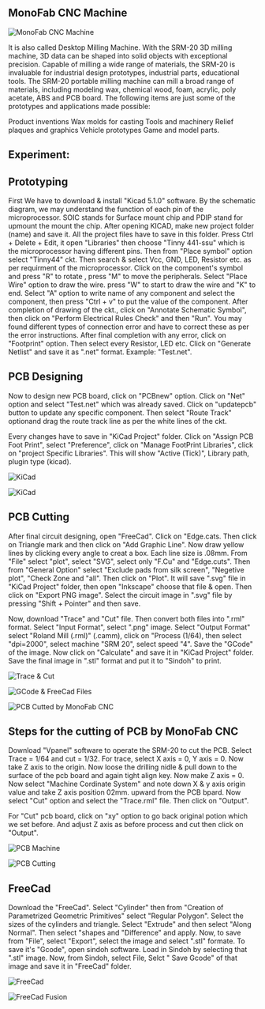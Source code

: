 ## MonoFab CNC Machine

![MonoFab CNC Machine](img/monofab.jpeg "MonoFab CNC Machine")

It is also called Desktop Milling Machine.
With the SRM-20 3D milling machine, 3D data can be shaped into solid objects with exceptional precision. Capable of milling a wide range of materials, the SRM-20 is invaluable for industrial design prototypes, industrial parts, educational tools.
The SRM-20 portable milling machine can mill a broad range of materials, including modeling wax, chemical wood, foam, acrylic, poly acetate, ABS and PCB board. The following items are just some of the prototypes and applications made possible:

Product inventions
Wax molds for casting
Tools and machinery
Relief plaques and graphics Vehicle prototypes
Game and model parts.

## Experiment: 

## Prototyping

First We have to download & install "Kicad 5.1.0" software.
By the schematic diagram, we may understand the function of each pin of the microprocessor.
SOIC stands for Surface mount chip and PDIP stand for upmount the mount the chip.
After opening KICAD, make new project folder (name) and save it.  All the project files have to save in this folder.
Press Ctrl + Delete + Edit, it open "Libraries" then choose "Tinny 441-ssu" which is the microprocessor having different pins.
Then from "Place symbol" option select "Tinny44" ckt. Then search & select Vcc, GND, LED, Resistor etc. as per requirment of the microprocessor.
Click on the  component's symbol and press "R" to rotate , press "M" to move the peripherals.
Select "Place Wire" option to draw the wire. press "W" to start to draw the wire and "K" to end.
Select "A" option to write name of any component and select the component, then press "Ctrl + v" to put the value of the component.
After completion of drawing of the ckt., click on "Annotate Schematic Symbol", then click on "Perform Electrical Rules Check" and then "Run".
You may found different types of connection error  and have to correct these as per the error instructions.
After final completion with any error, click on "Footprint" option. Then select every Resistor, LED etc. 
Click on "Generate Netlist" and save it as ".net" format. Example: "Test.net".

## PCB Designing

Now to design new PCB board, click on "PCBnew" option. Click on "Net" option  and select "Test.net" which was already saved.
Click on "updatepcb" button to update any specific component.
Then select "Route Track" optionand drag the route track line as per the white lines of the ckt.

Every changes have to save in "KiCad Project" folder.
Click on "Assign PCB Foot Print", select "Preference", click on "Manage FootPrint Libraries", click on "project Specific Libraries". This will show "Active (Tick)", Library path, plugin type (kicad).


![KiCad](img/kicad.jpeg "KiCad") 

![KiCad](img/pcbnew.jpeg "PCB NeW")


## PCB Cutting

After final circuit designing, open "FreeCad".
Click on "Edge.cats. Then click on Triangle mark and then click on "Add Graphic Line".
Now draw yellow lines by clicking every angle to creat a box. Each line size is .08mm.
From "File" select "plot", select "SVG", select only "F.Cu" and "Edge.cuts". Then from "General Option" select "Exclude pads from silk screen", "Negetive plot", "Check Zone and "all". Then click on "Plot".
It will save ".svg" file in "KiCad Project" folder, then open "Inkscape" choose that file & open.
Then click on "Export PNG image".
Select the circuit image in ".svg" file by pressing "Shift + Pointer" and then save.

Now, download "Trace" and "Cut" file. Then convert both files into ".rml" format.
Select "Input Format", select ".png" image.
Select "Output Format" select "Roland Mill (.rml)" (.camm), click on "Process (1/64), then select "dpi=2000", select machine "SRM 20", select speed "4". 
Save the "GCode" of the image.
Now click on "Calculate" and save it in "KiCad Project" folder.
Save the final image in ".stl" format and put it to "Sindoh" to print.

![Trace & Cut](img/tracecut.jpeg "Trace & Cut")

![GCode & FreeCad Files](img/gcode.jpeg "GCode & FreeCad Files")

![PCB Cutted by MonoFab CNC](img/pcb.jpeg "Cutted PCB")

## Steps for the cutting of PCB by MonoFab CNC

Download "Vpanel" software to operate the SRM-20 to cut the PCB.
Select Trace = 1/64 and cut = 1/32.
For trace, select X axis = 0, Y axis = 0. Now take Z axis to the origin.
Now loose the drilling nidle & pull down to the surface of the pcb board and again tight align key.
Now make Z axis = 0.
Now select "Machine Cordinate System" and  note down X & y axis origin value and take Z axis position 02mm. upward from the PCB bpard.
Now select "Cut" option and select the "Trace.rml" file.
Then click on "Output".

For "Cut" pcb board, click on "xy" option to go back original potion which we set before.
And adjust Z axis as before process and cut then click on "Output".

![PCB Machine](img/pcbmenu.jpeg "PCB Menu")

![PCB Cutting](img/pcbcutting.jpeg "PCB Cutting")

## FreeCad

Download the "FreeCad".
Select "Cylinder"  then from "Creation of Parametrized Geometric Primitives" select "Regular Polygon".
Select the sizes of the cylinders and triangle.
Select "Extrude" and then select "Along Normal".
Then select "shapes and "Difference" and apply.
Now, to save from "File", select "Export", select the image and select ".stl" formate.
To save it's "Gcode", open sindoh software.
Load in Sindoh by selecting that ".stl" image.
Now, from Sindoh, select File, Selct " Save Gcode" of that image and save it in "FreeCad" folder.

 ![FreeCad](img/freecad.jpeg "FreeCad")

![FreeCad Fusion](img/freecad1.jpeg "FreeCad Fusion")